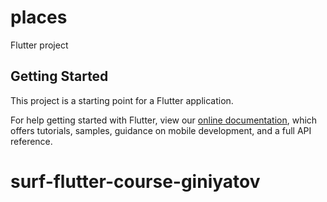 # places

Flutter project

## Getting Started

This project is a starting point for a Flutter application.


For help getting started with Flutter, view our
[online documentation](https://flutter.dev/docs), which offers tutorials,
samples, guidance on mobile development, and a full API reference.
# surf-flutter-course-giniyatov
